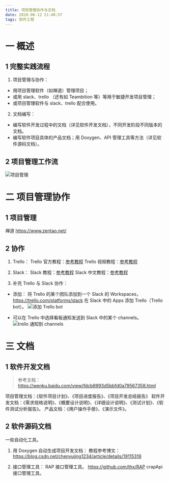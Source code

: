 ```yaml
---
title: 项目管理协作与文档
date: 2018-06-12 21:40:57
tags: 软件工程
---
```

# 一 概述
## 1 完整实践流程
1. 项目管理与协作：
- 用项目管理软件（如禅道）管理项目；
- 或用 slack、trello （还有如 Teambition 等）等用于敏捷开发项目管理；
- 或项目管理软件与 slack、trello 配合使用。

2. 文档编写：
- 编写软件开发过程中的文档（详见软件开发文档），不同开发阶段不同版本的文档。
- 编写软件项目具体的产品文档；用 Doxygen、API 管理工具等方法（详见软件源码文档）。

## 2 项目管理工作流
![项目管理](图1.PNG)

# 二 项目管理协作
## 1 项目管理
禅道 https://www.zentao.net/


## 2 协作
1. Trello：
Trello 官方教程：[参考教程](https://trello.com/guide/getting-started.html)
Trello 视频教程：[参考教程](https://www.bilibili.com/video/av24923748?from=search&seid=2170617053234298395)

2. Slack：
Slack 教程：[参考教程](https://get.slack.help/hc/en-us/categories/360000049043-getting-started)
Slack 中文教程：[参考教程](http://www.360doc.com/content/16/0320/22/3710471_543918615.shtml)

3. 补充 Trello 与 Slack 协作：
- 添加：
将 Trello 的某个团队添加到一个 Slack 的 Workspaces，https://trello.com/platforms/slack
在 Slack 中的 Apps 添加 Trello（Trello bot）。
![添加 Trello bot](图2.PNG)

- 可以在 Trello 中选择看板通知发送到 Slack 中的某个 channels。
![trello 通知到 channels](图3.PNG)

# 三 文档
## 1 软件开发文档
> 参考文档：https://wenku.baidu.com/view/fdcb8993d5bbfd0a79567358.html

项目管理文档：《软件项目计划》、《项目进度报告》、《项目开发总结报告》
软件开发文档：《需求规格说明》、《概要设计说明》、《详细设计说明》、《测试计划》、《软件测试分析报告》。
产品文档：《用户操作手册》、《演示文件》。

## 2 软件源码文档
一些自动化工具。

1. 用 Doxygen 自动生成项目开发文档：
教程参考博文：https://blog.csdn.net/chenyujing1234/article/details/19115319

2. 接口管理工具：
RAP 接口管理工具。 https://github.com/thx/RAP
crapApi 接口管理工具。